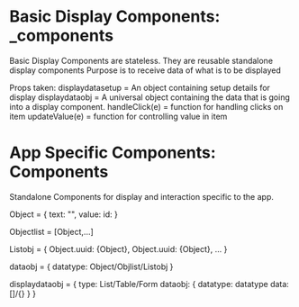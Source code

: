 
# Basic Display Components: _components

Basic Display Components are stateless.
They are reusable standalone display components
Purpose is to receive data of what is to be displayed

Props taken:
displaydatasetup = An object containing setup details for display
displaydataobj = A universal object containing the data that is going into a display component.
handleClick(e) = function for handling clicks on item
updateValue(e) = function for controlling value in item

# App Specific Components: Components

Standalone Components for display and interaction specific to the app. 

Object = {
    text: "",
    value:
    id:
}

Objectlist = [Object,...]

Listobj = {
    Object.uuid: {Object},
    Object.uuid: {Object},
    ...
}

dataobj = {
    datatype: Object/Objlist/Listobj
}

displaydataobj = {
    type: List/Table/Form
    dataobj: {
        datatype: datatype
        data: []/{}
    }
}